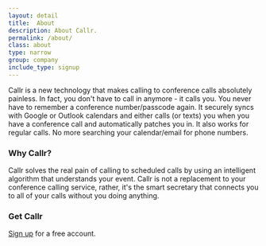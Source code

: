 ```yaml
---
layout: detail
title:  About
description: About Callr.
permalink: /about/
class: about
type: narrow
group: company
include_type: signup
---
```


Callr is a new technology that makes calling to conference calls absolutely painless. In fact, you don't have to call in anymore - it calls you. You never have to remember a conference number/passcode again. It securely syncs with Google or Outlook calendars and either calls (or texts) you when you have a conference call and automatically patches you in. It also works for regular calls. No more searching your calendar/email for phone numbers.

### Why Callr?

Callr solves the real pain of calling to scheduled calls by using an intelligent algorithm that understands your event. Callr is not a replacement to your conference calling service, rather, it's the smart secretary that connects you to all of your calls without you doing anything.

### Get Callr

[Sign up](https://app.getcallr.com/join) for a free account.
